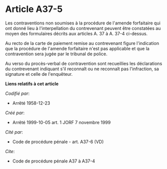 # Article A37-5

Les contraventions non soumises à la procédure de l'amende forfaitaire qui ont donné lieu à l'interpellation du contrevenant
peuvent être constatées au moyen des formulaires décrits aux articles A. 37 à A. 37-4 ci-dessus.

Au recto de la carte de paiement remise au contrevenant figure l'indication que la procédure de l'amende forfaitaire n'est
pas applicable et que la contravention sera jugée par le tribunal de police.

Au verso du procès-verbal de contravention sont recueillies les déclarations du contrevenant indiquant s'il reconnaît ou ne
reconnaît pas l'infraction, sa signature et celle de l'enquêteur.

**Liens relatifs à cet article**

_Codifié par_:

  - Arrêté 1958-12-23

_Créé par_:

  - Arrêté 1999-10-05 art. 1 JORF 7 novembre 1999

_Cité par_:

  - Code de procédure pénale - art. A37-6 (VD)

_Cite_:

  - Code de procédure pénale A37 à A37-4
